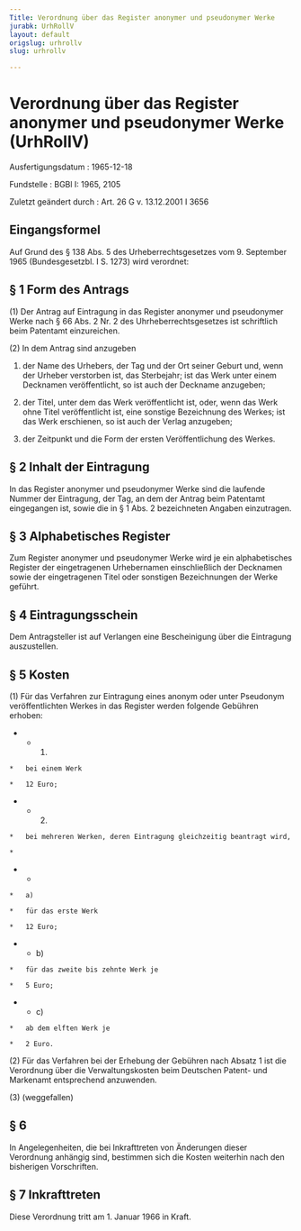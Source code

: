 ```yaml
---
Title: Verordnung über das Register anonymer und pseudonymer Werke
jurabk: UrhRollV
layout: default
origslug: urhrollv
slug: urhrollv

---
```


# Verordnung über das Register anonymer und pseudonymer Werke (UrhRollV)

Ausfertigungsdatum
:   1965-12-18

Fundstelle
:   BGBl I: 1965, 2105

Zuletzt geändert durch
:   Art. 26 G v. 13.12.2001 I 3656


## Eingangsformel

Auf Grund des § 138 Abs. 5 des Urheberrechtsgesetzes vom 9. September
1965 (Bundesgesetzbl. I S. 1273) wird verordnet:


## § 1 Form des Antrags

(1) Der Antrag auf Eintragung in das Register anonymer und pseudonymer
Werke nach § 66 Abs. 2 Nr. 2 des Uhrheberrechtsgesetzes ist
schriftlich beim Patentamt einzureichen.

(2) In dem Antrag sind anzugeben

1.  der Name des Urhebers, der Tag und der Ort seiner Geburt und, wenn der
    Urheber verstorben ist, das Sterbejahr; ist das Werk unter einem
    Decknamen veröffentlicht, so ist auch der Deckname anzugeben;


2.  der Titel, unter dem das Werk veröffentlicht ist, oder, wenn das Werk
    ohne Titel veröffentlicht ist, eine sonstige Bezeichnung des Werkes;
    ist das Werk erschienen, so ist auch der Verlag anzugeben;


3.  der Zeitpunkt und die Form der ersten Veröffentlichung des Werkes.





## § 2 Inhalt der Eintragung

In das Register anonymer und pseudonymer Werke sind die laufende
Nummer der Eintragung, der Tag, an dem der Antrag beim Patentamt
eingegangen ist, sowie die in § 1 Abs. 2 bezeichneten Angaben
einzutragen.


## § 3 Alphabetisches Register

Zum Register anonymer und pseudonymer Werke wird je ein alphabetisches
Register der eingetragenen Urhebernamen einschließlich der Decknamen
sowie der eingetragenen Titel oder sonstigen Bezeichnungen der Werke
geführt.


## § 4 Eintragungsschein

Dem Antragsteller ist auf Verlangen eine Bescheinigung über die
Eintragung auszustellen.


## § 5 Kosten

(1) Für das Verfahren zur Eintragung eines anonym oder unter Pseudonym
veröffentlichten Werkes in das Register werden folgende Gebühren
erhoben:

*    *   1.

    *   bei einem Werk

    *   12 Euro;


*    *   2.

    *   bei mehreren Werken, deren Eintragung gleichzeitig beantragt wird,

    *

*    *
    *   a)

    *   für das erste Werk

    *   12 Euro;


*    *   b)

    *   für das zweite bis zehnte Werk je

    *   5 Euro;


*    *   c)

    *   ab dem elften Werk je

    *   2 Euro.




(2) Für das Verfahren bei der Erhebung der Gebühren nach Absatz 1 ist
die Verordnung über die Verwaltungskosten beim Deutschen Patent- und
Markenamt entsprechend anzuwenden.

(3) (weggefallen)


## § 6

In Angelegenheiten, die bei Inkrafttreten von Änderungen dieser
Verordnung anhängig sind, bestimmen sich die Kosten weiterhin nach den
bisherigen Vorschriften.


## § 7 Inkrafttreten

Diese Verordnung tritt am 1. Januar 1966 in Kraft.

